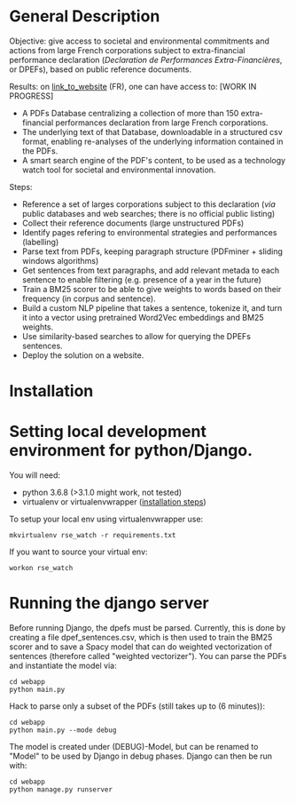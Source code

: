 # General Description

Objective: give access to societal and environmental commitments and actions from large French corporations subject to extra-financial performance declaration (_Declaration de Performances Extra-Financières_, or DPEFs), based on public reference documents.

Results: on [link_to_website](link_to_website) (FR), one can have access to: [WORK IN PROGRESS]
- A PDFs Database centralizing a collection of more than 150 extra-financial performances declaration from large French corporations.
- The underlying text of that Database, downloadable in a structured csv format, enabling re-analyses of the underlying information contained in the PDFs.
- A smart search engine of the PDF's content, to be used as a technology watch tool for societal and environmental innovation.


Steps:
- Reference a set of larges corporations subject to this declaration (_via_ public databases and web searches; there is no official public listing)
- Collect their reference documents (large unstructured PDFs)
- Identify pages refering to environmental strategies and performances (labelling)
- Parse text from PDFs, keeping paragraph structure (PDFminer + sliding windows algorithms)
- Get sentences from text paragraphs, and add relevant metada to each sentence to enable filtering (e.g. presence of a year in the future) 
- Train a BM25 scorer to be able to give weights to words based on their frequency (in corpus and sentence).
- Build a custom NLP pipeline that takes a sentence, tokenize it, and turn it into a vector using pretrained Word2Vec embeddings and BM25 weights.
- Use similarity-based searches to allow for querying the DPEFs sentences.
- Deploy the solution on a website. 

# Installation

# Setting local development environment for python/Django.

You will need:
- python 3.6.8 (>3.1.0 might work, not tested)
- virtualenv or virtualenvwrapper ([installation steps](https://virtualenvwrapper.readthedocs.io/en/latest/))

To setup your local env using virtualenvwrapper use:

    mkvirtualenv rse_watch -r requirements.txt

If you want to source your virtual env:

    workon rse_watch
    
# Running the django server

Before running Django, the dpefs must be parsed. 
Currently, this is done by creating a file dpef_sentences.csv, which is then used to train the BM25 scorer and to save a Spacy model that can do weighted vectorization of sentences (therefore called "weighted vectorizer"). You can parse the PDFs and instantiate the model via:

    cd webapp
    python main.py

Hack to parse only a subset of the PDFs (still takes up to (6 minutes)):

	cd webapp
	python main.py --mode debug

The model is created under (DEBUG)-Model, but can be renamed to "Model" to be used by Django in debug phases.
Django can then be run with:

    cd webapp
    python manage.py runserver